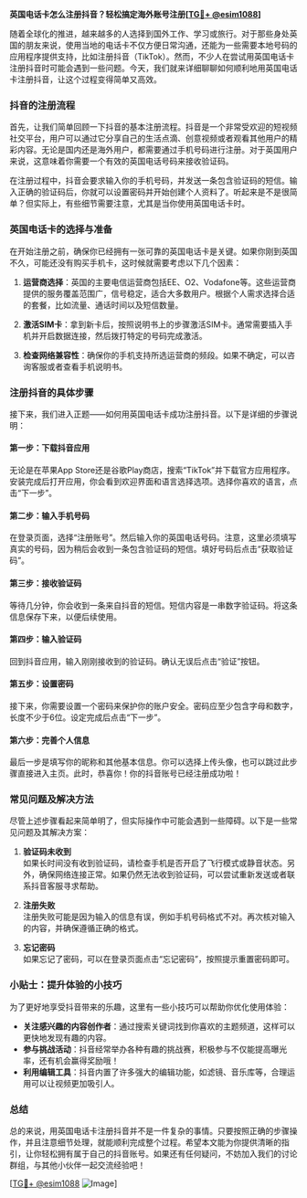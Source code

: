 **英国电话卡怎么注册抖音？轻松搞定海外账号注册[[TG💪+ @esim1088](https://t.me/s/esim1088)]**

随着全球化的推进，越来越多的人选择到国外工作、学习或旅行。对于那些身处英国的朋友来说，使用当地的电话卡不仅方便日常沟通，还能为一些需要本地号码的应用程序提供支持，比如注册抖音（TikTok）。然而，不少人在尝试用英国电话卡注册抖音时可能会遇到一些问题。今天，我们就来详细聊聊如何顺利地用英国电话卡注册抖音，让这个过程变得简单又高效。

### 抖音的注册流程

首先，让我们简单回顾一下抖音的基本注册流程。抖音是一个非常受欢迎的短视频社交平台，用户可以通过它分享自己的生活点滴、创意视频或者观看其他用户的精彩内容。无论是国内还是海外用户，都需要通过手机号码进行注册。对于英国用户来说，这意味着你需要一个有效的英国电话号码来接收验证码。

在注册过程中，抖音会要求输入你的手机号码，并发送一条包含验证码的短信。输入正确的验证码后，你就可以设置密码并开始创建个人资料了。听起来是不是很简单？但实际上，有些细节需要注意，尤其是当你使用英国电话卡时。

### 英国电话卡的选择与准备

在开始注册之前，确保你已经拥有一张可靠的英国电话卡是关键。如果你刚到英国不久，可能还没有购买手机卡，这时候就需要考虑以下几个因素：

1. **运营商选择**：英国的主要电信运营商包括EE、O2、Vodafone等。这些运营商提供的服务覆盖范围广，信号稳定，适合大多数用户。根据个人需求选择合适的套餐，比如流量、通话时间以及短信数量。

2. **激活SIM卡**：拿到新卡后，按照说明书上的步骤激活SIM卡。通常需要插入手机并开启数据连接，然后拨打特定的号码完成激活。

3. **检查网络兼容性**：确保你的手机支持所选运营商的频段。如果不确定，可以咨询客服或者查看手机说明书。

### 注册抖音的具体步骤

接下来，我们进入正题——如何用英国电话卡成功注册抖音。以下是详细的步骤说明：

#### 第一步：下载抖音应用
无论是在苹果App Store还是谷歌Play商店，搜索“TikTok”并下载官方应用程序。安装完成后打开应用，你会看到欢迎界面和语言选择选项。选择你喜欢的语言，点击“下一步”。

#### 第二步：输入手机号码
在登录页面，选择“注册账号”。然后输入你的英国电话号码。注意，这里必须填写真实的号码，因为稍后会收到一条包含验证码的短信。填好号码后点击“获取验证码”。

#### 第三步：接收验证码
等待几分钟，你会收到一条来自抖音的短信。短信内容是一串数字验证码。将这条信息保存下来，以便后续使用。

#### 第四步：输入验证码
回到抖音应用，输入刚刚接收到的验证码。确认无误后点击“验证”按钮。

#### 第五步：设置密码
接下来，你需要设置一个密码来保护你的账户安全。密码应至少包含字母和数字，长度不少于6位。设定完成后点击“下一步”。

#### 第六步：完善个人信息
最后一步是填写你的昵称和其他基本信息。你可以选择上传头像，也可以跳过此步骤直接进入主页。此时，恭喜你！你的抖音账号已经注册成功啦！

### 常见问题及解决方法

尽管上述步骤看起来简单明了，但实际操作中可能会遇到一些障碍。以下是一些常见问题及其解决方案：

1. **验证码未收到**  
   如果长时间没有收到验证码，请检查手机是否开启了飞行模式或静音状态。另外，确保网络连接正常。如果仍然无法收到验证码，可以尝试重新发送或者联系抖音客服寻求帮助。

2. **注册失败**  
   注册失败可能是因为输入的信息有误，例如手机号码格式不对。再次核对输入的内容，并确保遵循正确的格式。

3. **忘记密码**  
   如果忘记了密码，可以在登录页面点击“忘记密码”，按照提示重置密码即可。

### 小贴士：提升体验的小技巧

为了更好地享受抖音带来的乐趣，这里有一些小技巧可以帮助你优化使用体验：

- **关注感兴趣的内容创作者**：通过搜索关键词找到你喜欢的主题频道，这样可以更快地发现有趣的内容。
- **参与挑战活动**：抖音经常举办各种有趣的挑战赛，积极参与不仅能提高曝光率，还有机会赢得奖励哦！
- **利用编辑工具**：抖音内置了许多强大的编辑功能，如滤镜、音乐库等，合理运用可以让视频更加吸引人。

### 总结

总的来说，用英国电话卡注册抖音并不是一件复杂的事情。只要按照正确的步骤操作，并且注意细节处理，就能顺利完成整个过程。希望本文能为你提供清晰的指引，让你轻松拥有属于自己的抖音账号。如果还有任何疑问，不妨加入我们的讨论群组，与其他小伙伴一起交流经验吧！

[[TG💪+ @esim1088](https://t.me/s/esim1088) ![Image](https://i.postimg.cc/4NQfJmqS/Snipaste-2025-05-13-00-14-12.png)]